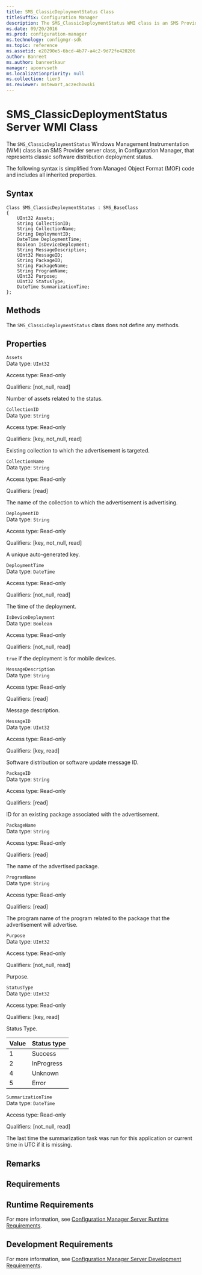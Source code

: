 ```yaml
---
title: SMS_ClassicDeploymentStatus Class
titleSuffix: Configuration Manager
description: The SMS_ClassicDeploymentStatus WMI class is an SMS Provider server class that represents classic software distribution deployment status.
ms.date: 09/20/2016
ms.prod: configuration-manager
ms.technology: configmgr-sdk
ms.topic: reference
ms.assetid: e20290e5-6bcd-4b77-a4c2-9d72fe420206
author: Banreet
ms.author: banreetkaur
manager: apoorvseth
ms.localizationpriority: null
ms.collection: tier3
ms.reviewer: mstewart,aczechowski
---
```

# SMS_ClassicDeploymentStatus Server WMI Class
The `SMS_ClassicDeploymentStatus` Windows Management Instrumentation (WMI) class is an SMS Provider server class, in Configuration Manager, that represents classic software distribution deployment status.  

 The following syntax is simplified from Managed Object Format (MOF) code and includes all inherited properties.  

## Syntax  

```  
Class SMS_ClassicDeploymentStatus : SMS_BaseClass  
{  
    UInt32 Assets;  
    String CollectionID;  
    String CollectionName;  
    String DeploymentID;  
    DateTime DeploymentTime;  
    Boolean IsDeviceDeployment;  
    String MessageDescription;  
    UInt32 MessageID;  
    String PackageID;  
    String PackageName;  
    String ProgramName;  
    UInt32 Purpose;  
    UInt32 StatusType;  
    DateTime SummarizationTime;  
};  
```  

## Methods  
 The `SMS_ClassicDeploymentStatus` class does not define any methods.  

## Properties  
 `Assets`  
 Data type: `UInt32`  

 Access type: Read-only  

 Qualifiers: [not_null, read]  

 Number of assets related to the status.  

 `CollectionID`  
 Data type: `String`  

 Access type: Read-only  

 Qualifiers: [key, not_null, read]  

 Existing collection to which the advertisement is targeted.  

 `CollectionName`  
 Data type: `String`  

 Access type: Read-only  

 Qualifiers: [read]  

 The name of the collection to which the advertisement is advertising.  

 `DeploymentID`  
 Data type: `String`  

 Access type: Read-only  

 Qualifiers: [key, not_null, read]  

 A unique auto-generated key.  

 `DeploymentTime`  
 Data type: `DateTime`  

 Access type: Read-only  

 Qualifiers: [not_null, read]  

 The time of the deployment.  

 `IsDeviceDeployment`  
 Data type: `Boolean`  

 Access type: Read-only  

 Qualifiers: [not_null, read]  

 `true` if the deployment is for mobile devices.  

 `MessageDescription`  
 Data type: `String`  

 Access type: Read-only  

 Qualifiers: [read]  

 Message description.  

 `MessageID`  
 Data type: `UInt32`  

 Access type: Read-only  

 Qualifiers: [key, read]  

 Software distribution or software update message ID.  

 `PackageID`  
 Data type: `String`  

 Access type: Read-only  

 Qualifiers: [read]  

 ID for an existing package associated with the advertisement.  

 `PackageName`  
 Data type: `String`  

 Access type: Read-only  

 Qualifiers: [read]  

 The name of the advertised package.  

 `ProgramName`  
 Data type: `String`  

 Access type: Read-only  

 Qualifiers: [read]  

 The program name of the program related to the package that the advertisement will advertise.  

 `Purpose`  
 Data type: `UInt32`  

 Access type: Read-only  

 Qualifiers: [not_null, read]  

 Purpose.   

 `StatusType`  
 Data type: `UInt32`  

 Access type: Read-only  

 Qualifiers: [key, read]  

 Status Type.  

|Value|Status type|  
|-|-|  
|1|Success|  
|2|InProgress|  
|4|Unknown|  
|5|Error|  

 `SummarizationTime`  
 Data type: `DateTime`  

 Access type: Read-only  

 Qualifiers: [not_null, read]  

 The last time the summarization task was run for this application or current time in UTC if it is missing.  

## Remarks  

## Requirements  

## Runtime Requirements  
 For more information, see [Configuration Manager Server Runtime Requirements](../../../../../develop/core/reqs/server-runtime-requirements.md).  

## Development Requirements  
 For more information, see [Configuration Manager Server Development Requirements](../../../../../develop/core/reqs/server-development-requirements.md).
